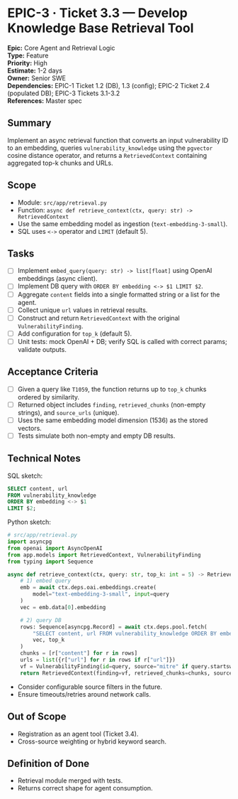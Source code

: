 
# EPIC-3 · Ticket 3.3 — Develop Knowledge Base Retrieval Tool

**Epic:** Core Agent and Retrieval Logic  
**Type:** Feature  
**Priority:** High  
**Estimate:** 1-2 days  
**Owner:** Senior SWE  
**Dependencies:** EPIC-1 Ticket 1.2 (DB), 1.3 (config); EPIC-2 Ticket 2.4 (populated DB); EPIC-3 Tickets 3.1-3.2  
**References:** Master spec

## Summary
Implement an async retrieval function that converts an input vulnerability ID to an embedding, queries `vulnerability_knowledge` using the `pgvector` cosine distance operator, and returns a `RetrievedContext` containing aggregated top-k chunks and URLs.

## Scope
- Module: `src/app/retrieval.py`
- Function: `async def retrieve_context(ctx, query: str) -> RetrievedContext`
- Use the same embedding model as ingestion (`text-embedding-3-small`).
- SQL uses `<->` operator and `LIMIT` (default 5).

## Tasks
- [ ] Implement `embed_query(query: str) -> list[float]` using OpenAI embeddings (async client).
- [ ] Implement DB query with `ORDER BY embedding <-> $1 LIMIT $2`.
- [ ] Aggregate `content` fields into a single formatted string or a list for the agent.
- [ ] Collect unique `url` values in retrieval results.
- [ ] Construct and return `RetrievedContext` with the original `VulnerabilityFinding`.
- [ ] Add configuration for `top_k` (default 5).
- [ ] Unit tests: mock OpenAI + DB; verify SQL is called with correct params; validate outputs.

## Acceptance Criteria
- [ ] Given a query like `T1059`, the function returns up to `top_k` chunks ordered by similarity.
- [ ] Returned object includes `finding`, `retrieved_chunks` (non-empty strings), and `source_urls` (unique).
- [ ] Uses the same embedding model dimension (1536) as the stored vectors.
- [ ] Tests simulate both non-empty and empty DB results.

## Technical Notes
SQL sketch:
```sql
SELECT content, url
FROM vulnerability_knowledge
ORDER BY embedding <-> $1
LIMIT $2;
```

Python sketch:
```python
# src/app/retrieval.py
import asyncpg
from openai import AsyncOpenAI
from app.models import RetrievedContext, VulnerabilityFinding
from typing import Sequence

async def retrieve_context(ctx, query: str, top_k: int = 5) -> RetrievedContext:
    # 1) embed query
    emb = await ctx.deps.oai.embeddings.create(
        model="text-embedding-3-small", input=query
    )
    vec = emb.data[0].embedding

    # 2) query DB
    rows: Sequence[asyncpg.Record] = await ctx.deps.pool.fetch(
        "SELECT content, url FROM vulnerability_knowledge ORDER BY embedding <-> $1 LIMIT $2;",
        vec, top_k
    )
    chunks = [r["content"] for r in rows]
    urls = list({r["url"] for r in rows if r["url"]})
    vf = VulnerabilityFinding(id=query, source="mitre" if query.startswith("T") else "owasp")
    return RetrievedContext(finding=vf, retrieved_chunks=chunks, source_urls=urls)
```
- Consider configurable source filters in the future.
- Ensure timeouts/retries around network calls.

## Out of Scope
- Registration as an agent tool (Ticket 3.4).
- Cross-source weighting or hybrid keyword search.

## Definition of Done
- Retrieval module merged with tests.
- Returns correct shape for agent consumption.
